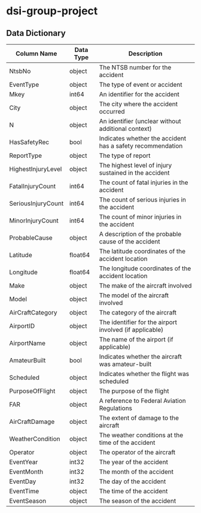 # dsi-group-project

## Data Dictionary
| Column Name          | Data Type | Description                                             |
|----------------------|-----------|---------------------------------------------------------|
| NtsbNo               | object    | The NTSB number for the accident                        |
| EventType            | object    | The type of event or accident                           |
| Mkey                | int64     | An identifier for the accident                          |
| City                 | object    | The city where the accident occurred                    |
| N                    | object    | An identifier (unclear without additional context)     |
| HasSafetyRec         | bool      | Indicates whether the accident has a safety recommendation |
| ReportType           | object    | The type of report                                      |
| HighestInjuryLevel   | object    | The highest level of injury sustained in the accident  |
| FatalInjuryCount     | int64     | The count of fatal injuries in the accident            |
| SeriousInjuryCount   | int64     | The count of serious injuries in the accident          |
| MinorInjuryCount     | int64     | The count of minor injuries in the accident            |
| ProbableCause        | object    | A description of the probable cause of the accident    |
| Latitude             | float64   | The latitude coordinates of the accident location      |
| Longitude            | float64   | The longitude coordinates of the accident location     |
| Make                 | object    | The make of the aircraft involved                      |
| Model                | object    | The model of the aircraft involved                     |
| AirCraftCategory     | object    | The category of the aircraft                           |
| AirportID            | object    | The identifier for the airport involved (if applicable) |
| AirportName          | object    | The name of the airport (if applicable)                 |
| AmateurBuilt         | bool      | Indicates whether the aircraft was amateur-built       |
| Scheduled            | object    | Indicates whether the flight was scheduled              |
| PurposeOfFlight      | object    | The purpose of the flight                              |
| FAR                  | object    | A reference to Federal Aviation Regulations             |
| AirCraftDamage       | object    | The extent of damage to the aircraft                   |
| WeatherCondition     | object    | The weather conditions at the time of the accident     |
| Operator             | object    | The operator of the aircraft                            |
| EventYear            | int32     | The year of the accident                               |
| EventMonth           | int32     | The month of the accident                              |
| EventDay             | int32     | The day of the accident                                |
| EventTime            | object    | The time of the accident                               |
| EventSeason          | object    | The season of the accident                             |
